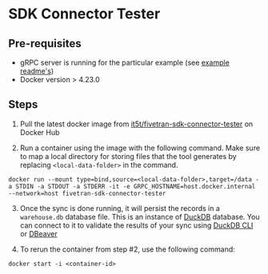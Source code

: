 # SDK Connector Tester

## Pre-requisites
- gRPC server is running for the particular example (see [example readme's](/examples/connector/))
- Docker version > 4.23.0

## Steps

1. Pull the latest docker image from [it5t/fivetran-sdk-connector-tester](https://hub.docker.com/repository/docker/it5t/fivetran-sdk-connector-tester/general) on Docker Hub

2. Run a container using the image with the following command. Make sure to map a local directory for storing files that the tool generates by replacing `<local-data-folder>` in the command. 

```
docker run --mount type=bind,source=<local-data-folder>,target=/data -a STDIN -a STDOUT -a STDERR -it -e GRPC_HOSTNAME=host.docker.internal --network=host fivetran-sdk-connector-tester

```

3. Once the sync is done running, it will persist the records in a `warehouse.db` database file. This is an instance of [DuckDB](https://duckdb.org/) database. You can connect to it to validate the results of your sync using [DuckDB CLI](https://duckdb.org/docs/api/cli) or [DBeaver](https://duckdb.org/docs/guides/sql_editors/dbeaver)

4. To rerun the container from step #2, use the following command:

```
docker start -i <container-id>
```
